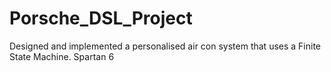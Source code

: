 # Porsche_DSL_Project
Designed and implemented a personalised air con system that uses a Finite State Machine. Spartan 6

